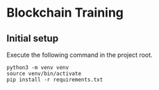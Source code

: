 # Blockchain Training

## Initial setup

Execute the following command in the project root.

```
python3 -m venv venv
source venv/bin/activate
pip install -r requirements.txt
```
